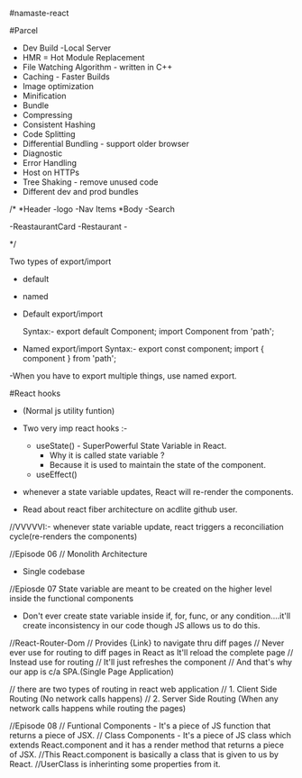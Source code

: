 #namaste-react

#Parcel

- Dev Build
-Local Server
- HMR = Hot Module Replacement
- File Watching Algorithm - written in C++
- Caching - Faster Builds
- Image optimization
- Minification
- Bundle
- Compressing
- Consistent Hashing
- Code Splitting
- Differential Bundling - support older browser
- Diagnostic
- Error Handling
- Host on HTTPs
- Tree Shaking - remove unused code
- Different dev and prod bundles

/*
*Header
  -logo
  -Nav Items
*Body
  -Search

  -ReastaurantCard
    -Restaurant
      -

*/

Two types of export/import

- default
- named

- Default export/import

  Syntax:-
    export default Component;
    import Component from 'path';

- Named export/import
Syntax:-
export const component;
import { component } from 'path';

-When you have to export multiple things, use named export.


#React hooks
- (Normal js utility funtion)
- Two very imp react hooks :-
    - useState() - SuperPowerful State Variable in React.
        - Why it is called state variable ?
        - Because it is used to maintain the state of the component.
    - useEffect()

- whenever a state variable updates, React will re-render the components.

- Read about react fiber architecture on acdlite github user.

//VVVVVI:-  whenever state variable update, react triggers a reconciliation cycle(re-renders the components)

//Episode 06
// Monolith Architecture
- Single codebase

//Epiosde 07
State variable are meant to be created on the higher level inside the functional components
- Don't ever create state variable inside if, for, func, or  any condition....it'll create inconsistency in our code
though JS allows us to do this.

//React-Router-Dom
// Provides {Link} to navigate thru diff pages
// Never ever use <a></a> for routing to diff pages in React as It'll reload the complete page
// Instead use <Link to = "path"></Link> for routing
// It'll just refreshes the component
// And that's why our app is c/a SPA.(Single Page Application)

// there are two types of routing in react web application
// 1. Client Side Routing (No network calls happens)
// 2. Server Side Routing (When any network calls happens while routing the pages)

//Episode 08
// Funtional Components - It's a piece of JS function that returns a piece of JSX.
// Class Components - It's a piece of JS class which extends React.component and it has a render method that returns a piece of JSX.
//This React.component is basically a class that is given to us by React.
//UserClass is inherinting some properties from it.
